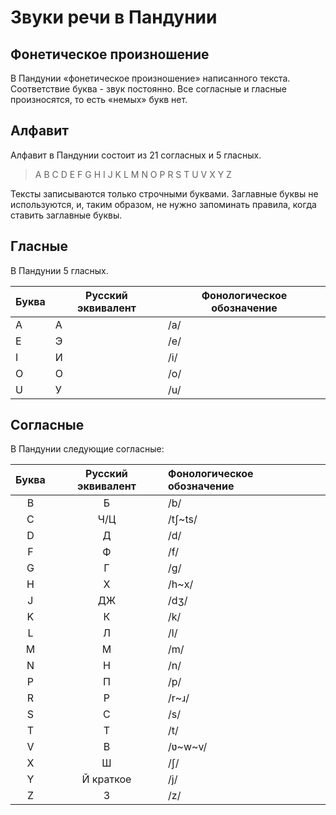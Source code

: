 # Звуки речи в Пандунии

## Фонетическое произношение

В Пандунии «фонетическое произношение» написанного текста. Соответствие буква - звук постоянно. Все согласные и гласные произносятся, то есть «немых» букв нет.


## Алфавит

Алфавит в Пандунии состоит из 21 согласных и 5 гласных. 

> A B C D E F G H I J K L M N O P R S T U V X Y Z

Тексты записываются только строчными буквами. Заглавные буквы не используются, и, таким образом, не нужно запоминать правила, когда ставить заглавные буквы.



## Гласные

В Пандунии 5 гласных.

|Буква|Русский эквивалент|Фонологическое обозначение|
|----|-------|--------|
| A  | А     | /a/    |
| E  | Э     | /e/    |
| I  | И     | /i/    |
| O  | О     | /o/    |
| U  | У     | /u/    |


## Согласные

В Пандунии следующие согласные: 


| Буква    | Русский эквивалент | Фонологическое обозначение |
|:--------:|:----:|:---------------------|
| B        | Б    | /b/  |
| C        | Ч/Ц  | /tʃ~ts/ |
| D        | Д    | /d/  |
| F        | Ф    | /f/  |
| G        | Г    | /g/  |
| H        | Х    | /h~x/  |
| J        | ДЖ   | /dʒ/ |
| K        | К    | /k/  |
| L        | Л    | /l/  |
| M        | М    | /m/  |
| N        | Н    | /n/  |
| P        | П    | /p/  |
| R        | Р    | /r~ɹ/ |
| S        | С    | /s/  |
| T        | Т    | /t/  |
| V        | В    | /ʋ~w~v/  |
| X        | Ш    | /ʃ/  |
| Y        | Й краткое | /j/  |
| Z        | З | /z/  |

